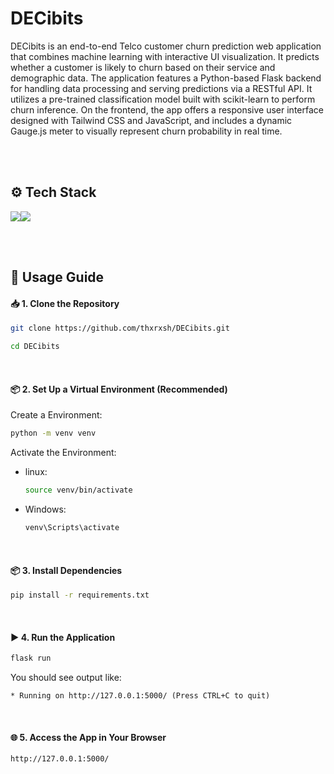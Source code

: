 # DECibits
 
DECibits is an end-to-end Telco customer churn prediction web application that combines machine learning with interactive UI visualization. It predicts whether a customer is likely to churn based on their service and demographic data. The application features a Python-based Flask backend for handling data processing and serving predictions via a RESTful API. It utilizes a pre-trained classification model built with scikit-learn to perform churn inference. On the frontend, the app offers a responsive user interface designed with Tailwind CSS and JavaScript, and includes a dynamic Gauge.js meter to visually represent churn probability in real time.

<br><br>

## ⚙️ Tech Stack

<div style="display:flex;">
<img src="https://skillicons.dev/icons?i=sklearn,python,flask,html,js,css,tailwind"/>
<img src="https://raw.githubusercontent.com/bernii/gauge.js/refs/heads/gh-pages/favicon.ico" />
</div>

<br><br>

## 🚀 Usage Guide

#### 📥 1. Clone the Repository

```bash
git clone https://github.com/thxrxsh/DECibits.git
```
```bash
cd DECibits
```

<br>

#### 📦 2. Set Up a Virtual Environment (Recommended)

Create a Environment:
```bash
python -m venv venv
```
Activate the Environment:
- linux:
  ```bash
  source venv/bin/activate
  ```
- Windows:
  ```bash
  venv\Scripts\activate
  ```

<br>

#### 📦 3. Install Dependencies

```bash
pip install -r requirements.txt
```

<br>

#### ▶️ 4. Run the Application

```bash
flask run
```

You should see output like:

`* Running on http://127.0.0.1:5000/ (Press CTRL+C to quit)`

<br>

#### 🌐 5. Access the App in Your Browser

```bash
http://127.0.0.1:5000/
```

